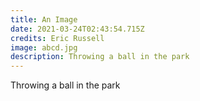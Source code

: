 ```yaml
---
title: An Image
date: 2021-03-24T02:43:54.715Z
credits: Eric Russell
image: abcd.jpg
description: Throwing a ball in the park
---
```


Throwing a ball in the park

